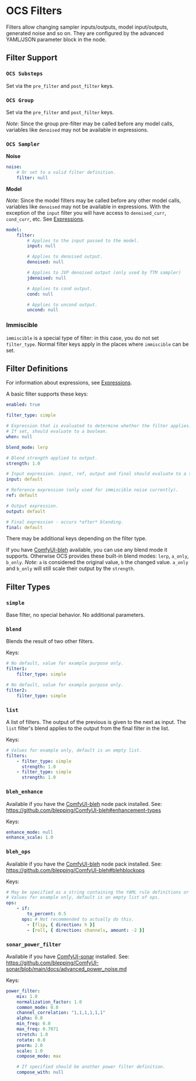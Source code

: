 # OCS Filters

Filters allow changing sampler inputs/outputs, model input/outputs, generated noise and so on. They are
configured by the advanced YAML/JSON parameter block in the node.

## Filter Support

### `OCS Substeps`

Set via the `pre_filter` and `post_filter` keys.

### `OCS Group`

Set via the `pre_filter` and `post_filter` keys.

*Note*: Since the group pre-filter may be called before any model calls, variables like `denoised` may not be available
in expressions.

### `OCS Sampler`

**Noise**

```yaml
noise:
    # Or set to a valid filter definition.
    filter: null
```

**Model**

*Note*: Since the model filters may be called before any other model calls, variables like `denoised` may not be available
in expressions. With the exception of the `input` filter you will have access to `denoised_curr`, `cond_curr`, etc.
See [Expressions](expression.md#model-filter-variables).

```yaml
model:
    filter:
        # Applies to the input passed to the model.
        input: null

        # Applies to denoised output.
        denoised: null

        # Applies to JVP denoised output (only used by TTM sampler)
        jdenoised: null

        # Applies to cond output.
        cond: null

        # Applies to uncond output.
        uncond: null

```

### Immiscible

`immiscible` is a special type of filter: in this case, you do not set `filter_type`. Normal filter keys
apply in the places where `immiscible` can be set.

## Filter Definitions

For information about expressions, see [Expressions](expression.md).

A basic filter supports these keys:

```yaml
enabled: true

filter_type: simple

# Expression that is evaluated to determine whether the filter applies. May be null.
# If set, should evaluate to a boolean.
when: null

blend_mode: lerp

# Blend strength applied to output.
strength: 1.0

# Input expression. input, ref, output and final should evaluate to a tensor.
input: default

# Reference expression (only used for immiscible noise currently).
ref: default

# Output expression.
output: default

# Final expression - occurs *after* blending.
final: default
```

There may be additional keys depending on the filter type.

If you have [ComfyUI-bleh](https://github.com/blepping/ComfyUI-bleh) available, you can use any blend mode it supports. Otherwise OCS provides these built-in blend modes: `lerp`, `a_only`, `b_only`. _Note_: `a` is considered the original value, `b` the changed value. `a_only` and `b_only` will still scale their output by the `strength`.

## Filter Types

### `simple`

Base filter, no special behavior. No additional parameters.

### `blend`

Blends the result of two other filters.

Keys:

```yaml
# No default, value for example purpose only.
filter1:
    filter_type: simple

# No default, value for example purpose only.
filter2:
    filter_type: simple
```

### `list`

A list of filters. The output of the previous is given to the next as input.
The `list` filter's blend applies to the output from the final filter in the list.

Keys:

```yaml
# Values for example only, default is an empty list.
filters:
    - filter_type: simple
      strength: 1.0
    - filter_type: simple
      strength: 1.0
```

### `bleh_enhance`

Available if you have the [ComfyUI-bleh](https://github.com/blepping/ComfyUI-bleh) node pack installed. See:
https://github.com/blepping/ComfyUI-bleh#enhancement-types

Keys:

```yaml
enhance_mode: null
enhance_scale: 1.0
```

### `bleh_ops`

Available if you have the [ComfyUI-bleh](https://github.com/blepping/ComfyUI-bleh) node pack installed. See:
https://github.com/blepping/ComfyUI-bleh#blehblockops

Keys:

```yaml
# May be specified as a string containing the YAML rule definitions or inline.
# Values for example only, default is an empty list of ops.
ops:
    - if:
        to_percent: 0.5
      ops: # Not recommended to actually do this.
        - [flip, { direction: h }]
        - [roll, { direction: channels, amount: -2 }]
```

### `sonar_power_filter`

Available if you have [ComfyUI-sonar](https://github.com/blepping/ComfyUI-sonar) installed. See:
https://github.com/blepping/ComfyUI-sonar/blob/main/docs/advanced_power_noise.md

Keys:

```yaml
power_filter:
    mix: 1.0
    normalization_factor: 1.0
    common_mode: 0.0
    channel_correlation: "1,1,1,1,1,1"
    alpha: 0.0
    min_freq: 0.0
    max_freq: 0.7071
    stretch: 1.0
    rotate: 0.0
    pnorm: 2.0
    scale: 1.0
    compose_mode: max

    # If specified should be another power filter definition.
    compose_with: null
```
